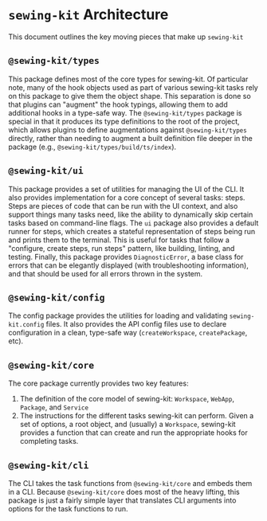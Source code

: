 # `sewing-kit` Architecture

This document outlines the key moving pieces that make up `sewing-kit`

## `@sewing-kit/types`

This package defines most of the core types for sewing-kit. Of particular note, many of the hook objects used as part of various sewing-kit tasks rely on this package to give them the object shape. This separation is done so that plugins can "augment" the hook typings, allowing them to add additional hooks in a type-safe way. The `@sewing-kit/types` package is special in that it produces its type definitions to the root of the project, which allows plugins to define augmentations against `@sewing-kit/types` directly, rather than needing to augment a built definition file deeper in the package (e.g., `@sewing-kit/types/build/ts/index`).

## `@sewing-kit/ui`

This package provides a set of utilities for managing the UI of the CLI. It also provides implementation for a core concept of several tasks: steps. Steps are pieces of code that can be run with the UI context, and also support things many tasks need, like the ability to dynamically skip certain tasks based on command-line flags. The `ui` package also provides a default runner for steps, which creates a stateful representation of steps being run and prints them to the terminal. This is useful for tasks that follow a "configure, create steps, run steps" pattern, like building, linting, and testing. Finally, this package provides `DiagnosticError`, a base class for errors that can be elegantly displayed (with troubleshooting information), and that should be used for all errors thrown in the system.

## `@sewing-kit/config`

The config package provides the utilities for loading and validating `sewing-kit.config` files. It also provides the API config files use to declare configuration in a clean, type-safe way (`createWorkspace`, `createPackage`, etc).

## `@sewing-kit/core`

The core package currently provides two key features:

1. The definition of the core model of sewing-kit: `Workspace`, `WebApp`, `Package`, and `Service`
2. The instructions for the different tasks sewing-kit can perform. Given a set of options, a root object, and (usually) a `Workspace`, sewing-kit provides a function that can create and run the appropriate hooks for completing tasks.

## `@sewing-kit/cli`

The CLI takes the task functions from `@sewing-kit/core` and embeds them in a CLI. Because `@sewing-kit/core` does most of the heavy lifting, this package is just a fairly simple layer that translates CLI arguments into options for the task functions to run.
